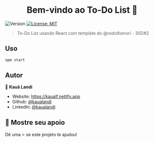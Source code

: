 <h1 align="center">Bem-vindo ao To-Do List 👋</h1>
<p>
  <img alt="Version" src="https://img.shields.io/badge/version-0.1.0-blue.svg?cacheSeconds=2592000" />
  <a href="#" target="_blank">
    <img alt="License: MIT" src="https://img.shields.io/badge/License-MIT-yellow.svg" />
  </a>
</p>

> To-Do List usando React com template do @rodolfomori - 30D#2

<!-- ### ✨ [Demo](indisponível) -->

## Uso

```sh
npm start
```

## Autor

👤 **Kauã Landi**

* Website: https://kaualf.netlify.app
* Github: [@kaualandi](https://github.com/kaualandi)
* LinkedIn: [@kaualandi](https://linkedin.com/in/kaualandi)

## 🥰 Mostre seu apoio

Dê uma ⭐️ se este projeto te ajudou!